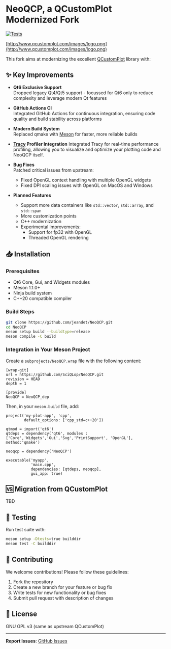 # NeoQCP, a QCustomPlot Modernized Fork
[![Tests](https://github.com/SciQLop/NeoQCP/actions/workflows/tests.yml/badge.svg)](https://github.com/SciQLop/NeoQCP/actions/workflows/tests.yml)

[http://www.qcustomplot.com/images/logo.png](http://www.qcustomplot.com/images/logo.png)

This fork aims at modernizing the excellent [QCustomPlot](https://www.qcustomplot.com/) library with:

## ✨ Key Improvements

- **Qt6 Exclusive Support**  
  Dropped legacy Qt4/Qt5 support - focussed for Qt6 only to reduce complexity and leverage modern Qt features

- **GitHub Actions CI**  
  Integrated GitHub Actions for continuous integration, ensuring code quality and build stability across platforms

- **Modern Build System**  
  Replaced qmake with [Meson](https://mesonbuild.com/) for faster, more reliable builds

- **[Tracy](https://github.com/wolfpld/tracy) Profiler Integration**
  Integrated Tracy for real-time performance profiling, allowing you to visualize and optimize your plotting code and
  NeoQCP itself.

- **Bug Fixes**  
  Patched critical issues from upstream:
    - Fixed OpenGL context handling with multiple OpenGL widgets
    - Fixed DPI scaling issues with OpenGL on MacOS and Windows

- **Planned Features**
    - Support more data containers like `std::vector`, `std::array`, and `std::span`
    - More customization points
    - C++ modernization
    - Experimental improvements:
        - Support for fp32 with OpenGL
        - Threaded OpenGL rendering

## 📥 Installation

### Prerequisites

- Qt6 Core, Gui, and Widgets modules
- Meson 1.1.0+
- Ninja build system
- C++20 compatible compiler

### Build Steps

```bash
git clone https://github.com/jeandet/NeoQCP.git
cd NeoQCP
meson setup build --buildtype=release
meson compile -C build
```

### Integration in Your Meson Project

Create a `subprojects/NeoQCP.wrap` file with the following content:

```meson
[wrap-git]
url = https://github.com/SciQLop/NeoQCP.git
revision = HEAD
depth = 1

[provide]
NeoQCP = NeoQCP_dep

```

Then, in your `meson.build` file, add:

```meson
project('my-plot-app', 'cpp',
        default_options: ['cpp_std=c++20'])

qtmod = import('qt6')
qtdeps = dependency('qt6', modules : ['Core','Widgets','Gui','Svg','PrintSupport', 'OpenGL'], method:'qmake')

neoqcp = dependency('NeoQCP')

executable('myapp', 
           'main.cpp',
           dependencies: [qtdeps, neoqcp],
           gui_app: true)
```

## 🆚 Migration from QCustomPlot

TBD

## 🧪 Testing

Run test suite with:

```bash
meson setup -Dtests=true builddir
meson test -C builddir
```

## 🤝 Contributing

We welcome contributions! Please follow these guidelines:

1. Fork the repository
2. Create a new branch for your feature or bug fix
3. Write tests for new functionality or bug fixes
4. Submit pull request with description of changes

## 📄 License

GNU GPL v3 (same as upstream QCustomPlot)

---

**Report Issues**: [GitHub Issues](https://github.com/SciQLop/NeoQCP/issues)
